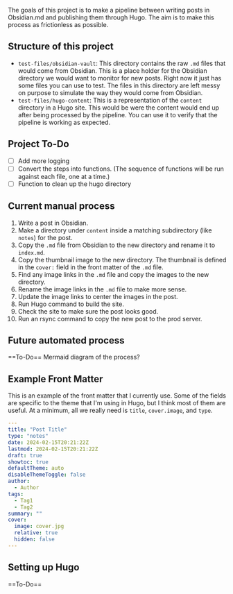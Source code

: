 The goals of this project is to make a pipeline between writing posts in Obsidian.md and publishing them through Hugo. The aim is to make this process as frictionless as possible.

## Structure of this project
- `test-files/obsidian-vault`: This directory contains the raw `.md` files that would come from Obsidian. This is a place holder for the Obsidian directory we would want to monitor for new posts. Right now it just has some files you can use to test. The files in this directory are left messy on purpose to simulate the way they would come from Obsidian.
- `test-files/hugo-content`: This is a representation of the `content` directory in a Hugo site. This would be were the content would end up after being processed by the pipeline. You can use it to verify that the pipeline is working as expected.

## Project To-Do
- [ ] Add more logging
- [ ] Convert the steps into functions. (The sequence of functions will be run against each file, one at a time.)
- [ ] Function to clean up the hugo directory

## Current manual process
1. Write a post in Obsidian.
2. Make a directory under `content` inside a matching subdirectory (like `notes`) for the post.
3. Copy the `.md` file from Obsidian to the new directory and rename it to `index.md`.
4. Copy the thumbnail image to the new directory. The thumbnail is defined in the `cover:` field in the front matter of the `.md` file.
5. Find any image links in the `.md` file and copy the images to the new directory.
6. Rename the image links in the `.md` file to make more sense.
7. Update the image links to center the images in the post.
8. Run Hugo command to build the site.
9. Check the site to make sure the post looks good.
10. Run an rsync command to copy the new post to the prod server.

## Future automated process
==To-Do==
Mermaid diagram of the process?

## Example Front Matter

This is an example of the front matter that I currently use. Some of the fields are specific to the theme that I'm using in Hugo, but I think most of them are useful. At a minimum, all we really need is `title`, `cover.image`, and `type`.

```yaml
---
title: "Post Title"
type: "notes"
date: 2024-02-15T20:21:22Z
lastmod: 2024-02-15T20:21:22Z
draft: true
showtoc: true
defaultTheme: auto
disableThemeToggle: false
author:
  - Author
tags:
  - Tag1
  - Tag2
summary: ""
cover:
  image: cover.jpg
  relative: true
  hidden: false
---
```

## Setting up Hugo
==To-Do==
